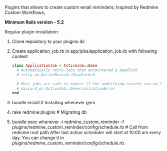 Plugins that allows to create custom email reminders;
Inspired by Redmine Custom Workflows;

**Minimum Rails version - 5.2**

Regular plugin installation:
1) Clone repository to your plugins dir
2) Create application_job.rb in app/jobs/application_job.rb with following content

    ```ruby
    class ApplicationJob < ActiveJob::Base
      # Automatically retry jobs that encountered a deadlock
      # retry_on ActiveRecord::Deadlocked
    
      # Most jobs are safe to ignore if the underlying records are no longer available
      # discard_on ActiveJob::DeserializationError
    end
    ```

3) bundle install # Installing whenever gem
4) rake redmine:plugins # Migrating db
5) bundle exec whenever -i redmine_custom_reminder -f plugins/redmine_custom_reminder/config/schedule.rb # Call from redmine root path
After last action scheduler will start at 10:00 am every day. You can change it in *plugins/redmine_custom_reminder/config/schedule.rb*.